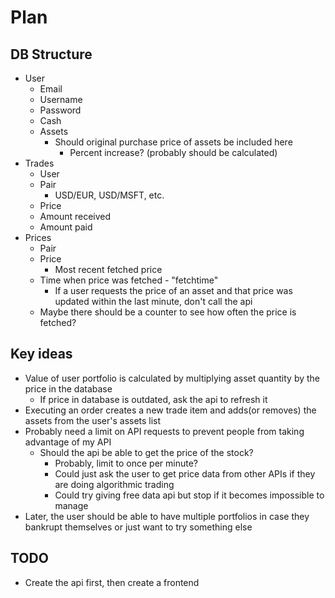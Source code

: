 # Plan

## DB Structure
* User
  * Email
  * Username
  * Password
  * Cash
  * Assets
    * Should original purchase price of assets be included here
      * Percent increase? (probably should be calculated)
* Trades
  * User
  * Pair
    * USD/EUR, USD/MSFT, etc.
  * Price
  * Amount received
  * Amount paid
* Prices
  * Pair
  * Price
    * Most recent fetched price
  * Time when price was fetched - "fetchtime"
    * If a user requests the price of an asset and that price was updated within the last minute, don't call the api
  * Maybe there should be a counter to see how often the price is fetched?

## Key ideas
* Value of user portfolio is calculated by multiplying asset quantity by the price in the database
  * If price in database is outdated, ask the api to refresh it
* Executing an order creates a new trade item and adds(or removes) the assets from the user's assets list
* Probably need a limit on API requests to prevent people from taking advantage of my API
  * Should the api be able to get the price of the stock?
    * Probably, limit to once per minute?
    * Could just ask the user to get price data from other APIs if they are doing algorithmic trading
    * Could try giving free data api but stop if it becomes impossible to manage
* Later, the user should be able to have multiple portfolios in case they bankrupt themselves or just want to try something else

## TODO
* Create the api first, then create a frontend

